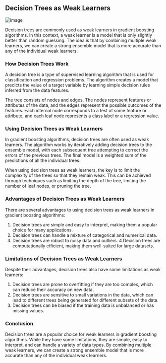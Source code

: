 ## Decision Trees as Weak Learners
![image](https://user-images.githubusercontent.com/63750425/237027294-d16b3459-c970-4f48-acfd-1f497d3a16b8.png)

Decision trees are commonly used as weak learners in gradient boosting algorithms. In this context, a weak learner is a model that is only slightly better than random guessing. The idea is that by combining multiple weak learners, we can create a strong ensemble model that is more accurate than any of the individual weak learners.

### How Decision Trees Work
A decision tree is a type of supervised learning algorithm that is used for classification and regression problems. The algorithm creates a model that predicts the value of a target variable by learning simple decision rules inferred from the data features.

The tree consists of nodes and edges. The nodes represent features or attributes of the data, and the edges represent the possible outcomes of the features. Each internal node corresponds to a test of some feature or attribute, and each leaf node represents a class label or a regression value.

### Using Decision Trees as Weak Learners
In gradient boosting algorithms, decision trees are often used as weak learners. The algorithm works by iteratively adding decision trees to the ensemble model, with each subsequent tree attempting to correct the errors of the previous trees. The final model is a weighted sum of the predictions of all the individual trees.

When using decision trees as weak learners, the key is to limit the complexity of the trees so that they remain weak. This can be achieved through techniques such as limiting the depth of the tree, limiting the number of leaf nodes, or pruning the tree.

### Advantages of Decision Trees as Weak Learners
There are several advantages to using decision trees as weak learners in gradient boosting algorithms:

1. Decision trees are simple and easy to interpret, making them a popular choice for many applications.
2. Decision trees can handle a mixture of categorical and numerical data.
3. Decision trees are robust to noisy data and outliers.
4 Decision trees are computationally efficient, making them well-suited for large datasets.

### Limitations of Decision Trees as Weak Learners
Despite their advantages, decision trees also have some limitations as weak learners:

1. Decision trees are prone to overfitting if they are too complex, which can reduce their accuracy on new data.
2. Decision trees are sensitive to small variations in the data, which can lead to different trees being generated for different subsets of the data.
3. Decision trees can be biased if the training data is unbalanced or has missing values.

### Conclusion
Decision trees are a popular choice for weak learners in gradient boosting algorithms. While they have some limitations, they are simple, easy to interpret, and can handle a variety of data types. By combining multiple weak learners, we can create a strong ensemble model that is more accurate than any of the individual weak learners.
